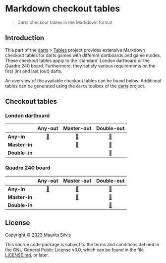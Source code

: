 # Markdown checkout tables

> Darts checkout tables in the Markdown format

## Introduction

This part of the [darts](https://github.com/mauritssilvis/darts) > [Tables](https://github.com/mauritssilvis/darts/tree/main/tables) project provides extensive Markdown checkout tables for darts games with different dartboards and game modes.
These checkout tables apply to the ‘standard’ London dartboard or the Quadro 240 board.
Furthermore, they satisfy various requirements on the first (in) and last (out) darts.

An overview of the available checkout tables can be found below.
Additional tables can be generated using the `darts` toolbox of the [darts](https://github.com/mauritssilvis/darts) project.

## Checkout tables

### London dartboard

|               |              **Any-out**              |               **Master-out**                |               **Double-out**                |
|:--------------|:-------------------------------------:|:-------------------------------------------:|:-------------------------------------------:|
| **Any-in**    | [🔗](london/London_any_in_any_out.md) |  [🔗](london/London_any_in_master_out.md)   |  [🔗](london/London_any_in_double_out.md)   |
| **Master-in** |                                       | [🔗](london/London_master_in_master_out.md) | [🔗](london/London_master_in_double_out.md) |
| **Double-in** |                                       |                                             | [🔗](london/London_double_in_double_out.md) |

### Quadro 240 board

|               |              **Any-out**              |               **Master-out**                |               **Double-out**                |
|:--------------|:-------------------------------------:|:-------------------------------------------:|:-------------------------------------------:|
| **Any-in**    | [🔗](quadro/Quadro_any_in_any_out.md) |  [🔗](quadro/Quadro_any_in_master_out.md)   |  [🔗](quadro/Quadro_any_in_double_out.md)   |
| **Master-in** |                                       | [🔗](quadro/Quadro_master_in_master_out.md) | [🔗](quadro/Quadro_master_in_double_out.md) |
| **Double-in** |                                       |                                             | [🔗](quadro/Quadro_double_in_double_out.md) |

## License

Copyright © 2023 Maurits Silvis

This source code package is subject to the terms and conditions defined in the GNU General Public License v3.0, which can be found in the file [LICENSE.md](LICENSE.md), or later.
